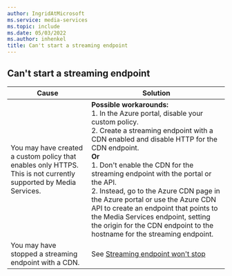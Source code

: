 ```yaml
---
author: IngridAtMicrosoft
ms.service: media-services
ms.topic: include
ms.date: 05/03/2022
ms.author: inhenkel
title: Can't start a streaming endpoint
---
```


<!-- 2203080030000664 -->

## Can't start a streaming endpoint

| Cause | Solution |
| ----- | -------- |
| You may have created a custom policy that enables only HTTPS.  This is not currently supported by Media Services. | **Possible workarounds:**<br/>1. In the Azure portal, disable your custom policy.<br/>2. Create a streaming endpoint with a CDN enabled and disable HTTP for the CDN endpoint.<br/>**Or**<br/>1. Don't enable the CDN for the streaming endpoint with the portal or the API.<br/>2. Instead, go to the Azure CDN page in the Azure portal or use the Azure CDN API to create an endpoint that points to the Media Services endpoint, setting the origin for the CDN endpoint to the hostname for the streaming endpoint.<br/> |
| You may have stopped a streaming endpoint with a CDN. | See [Streaming endpoint won't stop](#a-streaming-endpoint-with-a-cdn-wont-stop) |